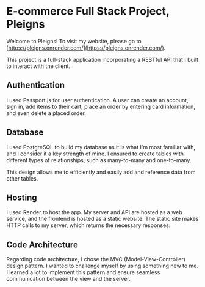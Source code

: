 # E-commerce Full Stack Project, Pleigns

Welcome to Pleigns! To visit my website, please go to [https://pleigns.onrender.com/](https://pleigns.onrender.com/).

This project is a full-stack application incorporating a RESTful API that I built to interact with the client.


## Authentication
I used Passport.js for user authentication. A user can create an account, sign in, add items to their cart, place an order by entering card information, and even delete a placed order.

## Database
I used PostgreSQL to build my database as it is what I'm most familiar with, and I consider it a key strength of mine. I ensured to create tables with different types of relationships, such as many-to-many and one-to-many.

This design allows me to efficiently and easily add and reference data from other tables.


## Hosting
I used Render to host the app. My server and API are hosted as a web service, and the frontend is hosted as a static website. The static site makes HTTP calls to my server, which returns the necessary responses.


## Code Architecture
Regarding code architecture, I chose the MVC (Model-View-Controller) design pattern. I wanted to challenge myself by using something new to me. I learned a lot to implement this pattern and ensure seamless communication between the view and the server.
